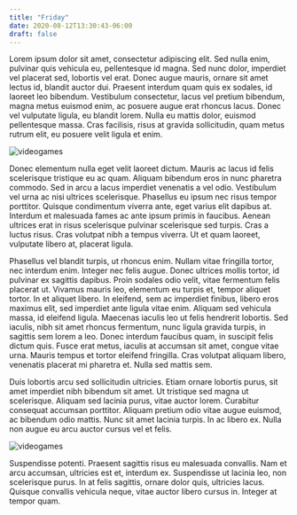 ```yaml
---
title: "Friday"
date: 2020-08-12T13:30:43-06:00
draft: false
---
```


Lorem ipsum dolor sit amet, consectetur adipiscing elit. Sed nulla enim, pulvinar quis vehicula eu, pellentesque id magna. Sed nunc dolor, imperdiet vel placerat sed, lobortis vel erat. Donec augue mauris, ornare sit amet lectus id, blandit auctor dui. Praesent interdum quam quis ex sodales, id laoreet leo bibendum. Vestibulum consectetur, lacus vel pretium bibendum, magna metus euismod enim, ac posuere augue erat rhoncus lacus. Donec vel vulputate ligula, eu blandit lorem. Nulla eu mattis dolor, euismod pellentesque massa. Cras facilisis, risus at gravida sollicitudin, quam metus rutrum elit, eu posuere velit ligula et enim.

![videogames](/videogames.jpg)

Donec elementum nulla eget velit laoreet dictum. Mauris ac lacus id felis scelerisque tristique eu ac quam. Aliquam bibendum eros in nunc pharetra commodo. Sed in arcu a lacus imperdiet venenatis a vel odio. Vestibulum vel urna ac nisi ultrices scelerisque. Phasellus eu ipsum nec risus tempor porttitor. Quisque condimentum viverra ante, eget varius elit dapibus at. Interdum et malesuada fames ac ante ipsum primis in faucibus. Aenean ultrices erat in risus scelerisque pulvinar scelerisque sed turpis. Cras a luctus risus. Cras volutpat nibh a tempus viverra. Ut et quam laoreet, vulputate libero at, placerat ligula.

Phasellus vel blandit turpis, ut rhoncus enim. Nullam vitae fringilla tortor, nec interdum enim. Integer nec felis augue. Donec ultrices mollis tortor, id pulvinar ex sagittis dapibus. Proin sodales odio velit, vitae fermentum felis placerat ut. Vivamus mauris leo, elementum eu turpis et, tempor aliquet tortor. In et aliquet libero. In eleifend, sem ac imperdiet finibus, libero eros maximus elit, sed imperdiet ante ligula vitae enim. Aliquam sed vehicula massa, id eleifend ligula. Maecenas iaculis leo ut felis hendrerit lobortis. Sed iaculis, nibh sit amet rhoncus fermentum, nunc ligula gravida turpis, in sagittis sem lorem a leo. Donec interdum faucibus quam, in suscipit felis dictum quis. Fusce erat metus, iaculis at accumsan sit amet, congue vitae urna. Mauris tempus et tortor eleifend fringilla. Cras volutpat aliquam libero, venenatis placerat mi pharetra et. Nulla sed mattis sem.

Duis lobortis arcu sed sollicitudin ultricies. Etiam ornare lobortis purus, sit amet imperdiet nibh bibendum sit amet. Ut tristique sed magna ut scelerisque. Aliquam sed lacinia purus, vitae auctor lorem. Curabitur consequat accumsan porttitor. Aliquam pretium odio vitae augue euismod, ac bibendum odio mattis. Nunc sit amet lacinia turpis. In ac libero ex. Nulla non augue eu arcu auctor cursus vel et felis.

![videogames](/videogames2.jpg)

Suspendisse potenti. Praesent sagittis risus eu malesuada convallis. Nam et arcu accumsan, ultricies est et, interdum ex. Suspendisse ut lacinia leo, non scelerisque purus. In at felis sagittis, ornare dolor quis, ultricies lacus. Quisque convallis vehicula neque, vitae auctor libero cursus in. Integer at tempor quam.